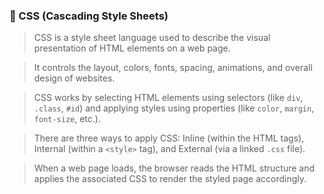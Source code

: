 ### 🎨 CSS (Cascading Style Sheets)

> CSS is a style sheet language used to describe the visual presentation of HTML elements on a web page.  

> It controls the layout, colors, fonts, spacing, animations, and overall design of websites.  

> CSS works by selecting HTML elements using selectors (like `div`, `.class`, `#id`) and applying styles using properties (like `color`, `margin`, `font-size`, etc.).

> There are three ways to apply CSS: Inline (within the HTML tags), Internal (within a `<style>` tag), and External (via a linked `.css` file).  

> When a web page loads, the browser reads the HTML structure and applies the associated CSS to render the styled page accordingly.
